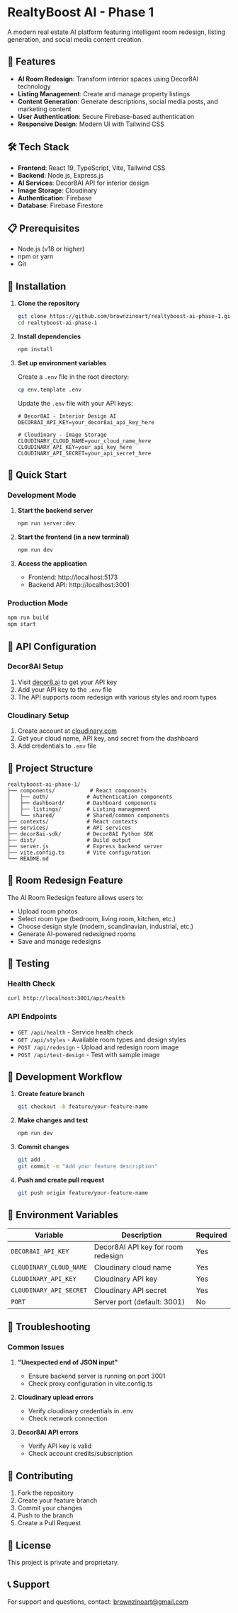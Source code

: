 # RealtyBoost AI - Phase 1

A modern real estate AI platform featuring intelligent room redesign, listing generation, and social media content creation.

## 🚀 Features

- **AI Room Redesign**: Transform interior spaces using Decor8AI technology
- **Listing Management**: Create and manage property listings
- **Content Generation**: Generate descriptions, social media posts, and marketing content
- **User Authentication**: Secure Firebase-based authentication
- **Responsive Design**: Modern UI with Tailwind CSS

## 🛠️ Tech Stack

- **Frontend**: React 19, TypeScript, Vite, Tailwind CSS
- **Backend**: Node.js, Express.js
- **AI Services**: Decor8AI API for interior design
- **Image Storage**: Cloudinary
- **Authentication**: Firebase
- **Database**: Firebase Firestore

## 📋 Prerequisites

- Node.js (v18 or higher)
- npm or yarn
- Git

## 🔧 Installation

1. **Clone the repository**
   ```bash
   git clone https://github.com/brownzinoart/realtyboost-ai-phase-1.git
   cd realtyboost-ai-phase-1
   ```

2. **Install dependencies**
   ```bash
   npm install
   ```

3. **Set up environment variables**
   
   Create a `.env` file in the root directory:
   ```bash
   cp env.template .env
   ```
   
   Update the `.env` file with your API keys:
   ```env
   # Decor8AI - Interior Design AI
   DECOR8AI_API_KEY=your_decor8ai_api_key_here
   
   # Cloudinary - Image Storage
   CLOUDINARY_CLOUD_NAME=your_cloud_name_here
   CLOUDINARY_API_KEY=your_api_key_here
   CLOUDINARY_API_SECRET=your_api_secret_here
   ```

## 🚀 Quick Start

### Development Mode

1. **Start the backend server**
   ```bash
   npm run server:dev
   ```

2. **Start the frontend (in a new terminal)**
   ```bash
   npm run dev
   ```

3. **Access the application**
   - Frontend: http://localhost:5173
   - Backend API: http://localhost:3001

### Production Mode

```bash
npm run build
npm start
```

## 🔑 API Configuration

### Decor8AI Setup
1. Visit [decor8.ai](https://www.decor8.ai) to get your API key
2. Add your API key to the `.env` file
3. The API supports room redesign with various styles and room types

### Cloudinary Setup
1. Create account at [cloudinary.com](https://cloudinary.com)
2. Get your cloud name, API key, and secret from the dashboard
3. Add credentials to `.env` file

## 📁 Project Structure

```
realtyboost-ai-phase-1/
├── components/           # React components
│   ├── auth/            # Authentication components
│   ├── dashboard/       # Dashboard components
│   ├── listings/        # Listing management
│   └── shared/          # Shared/common components
├── contexts/            # React contexts
├── services/            # API services
├── decor8ai-sdk/        # Decor8AI Python SDK
├── dist/                # Build output
├── server.js            # Express backend server
├── vite.config.ts       # Vite configuration
└── README.md
```

## 🎨 Room Redesign Feature

The AI Room Redesign feature allows users to:
- Upload room photos
- Select room type (bedroom, living room, kitchen, etc.)
- Choose design style (modern, scandinavian, industrial, etc.)
- Generate AI-powered redesigned rooms
- Save and manage redesigns

## 🧪 Testing

### Health Check
```bash
curl http://localhost:3001/api/health
```

### API Endpoints
- `GET /api/health` - Service health check
- `GET /api/styles` - Available room types and design styles
- `POST /api/redesign` - Upload and redesign room image
- `POST /api/test-design` - Test with sample image

## 🔄 Development Workflow

1. **Create feature branch**
   ```bash
   git checkout -b feature/your-feature-name
   ```

2. **Make changes and test**
   ```bash
   npm run dev
   ```

3. **Commit changes**
   ```bash
   git add .
   git commit -m "Add your feature description"
   ```

4. **Push and create pull request**
   ```bash
   git push origin feature/your-feature-name
   ```

## 📝 Environment Variables

| Variable | Description | Required |
|----------|-------------|----------|
| `DECOR8AI_API_KEY` | Decor8AI API key for room redesign | Yes |
| `CLOUDINARY_CLOUD_NAME` | Cloudinary cloud name | Yes |
| `CLOUDINARY_API_KEY` | Cloudinary API key | Yes |
| `CLOUDINARY_API_SECRET` | Cloudinary API secret | Yes |
| `PORT` | Server port (default: 3001) | No |

## 🐛 Troubleshooting

### Common Issues

1. **"Unexpected end of JSON input"**
   - Ensure backend server is running on port 3001
   - Check proxy configuration in vite.config.ts

2. **Cloudinary upload errors**
   - Verify cloudinary credentials in .env
   - Check network connection

3. **Decor8AI API errors**
   - Verify API key is valid
   - Check account credits/subscription

## 🤝 Contributing

1. Fork the repository
2. Create your feature branch
3. Commit your changes
4. Push to the branch
5. Create a Pull Request

## 📄 License

This project is private and proprietary.

## 📞 Support

For support and questions, contact: brownzinoart@gmail.com
